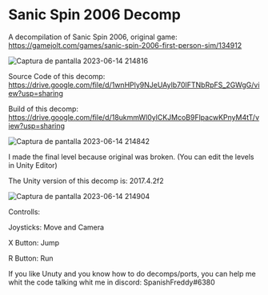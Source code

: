 # Sanic Spin 2006 Decomp
A decompilation of Sanic Spin 2006, original game: https://gamejolt.com/games/sanic-spin-2006-first-person-sim/134912

![Captura de pantalla 2023-06-14 214816](https://github.com/SpanishFreddy/Sanic-Spin-2006-Decomp/assets/121837347/20bc2430-fe0f-4e5b-84ed-bfc4d1ea00f0)

Source Code of this decomp:
https://drive.google.com/file/d/1wnHPly9NJeUAylb70IFTNbRpFS_2GWgG/view?usp=sharing

Build of this decomp:
https://drive.google.com/file/d/18ukmmWl0ylCKJMcoB9FlpacwKPnyM4tT/view?usp=sharing

![Captura de pantalla 2023-06-14 214842](https://github.com/SpanishFreddy/Sanic-Spin-2006-Decomp/assets/121837347/0bfe8db0-bb57-4490-9874-4a66d15f371b)

I made the final level because original was broken. (You can edit the levels in Unity Editor)

The Unity version of this decomp is: 2017.4.2f2

![Captura de pantalla 2023-06-14 214904](https://github.com/SpanishFreddy/Sanic-Spin-2006-Decomp/assets/121837347/029bba3f-4921-47b3-8e6a-b6b38108a028)

Controlls:

Joysticks: Move and Camera

X Button: Jump

R Button: Run

If you like Unuty and you know how to do decomps/ports, you can help me whit the code talking whit me in discord: SpanishFreddy#6380
